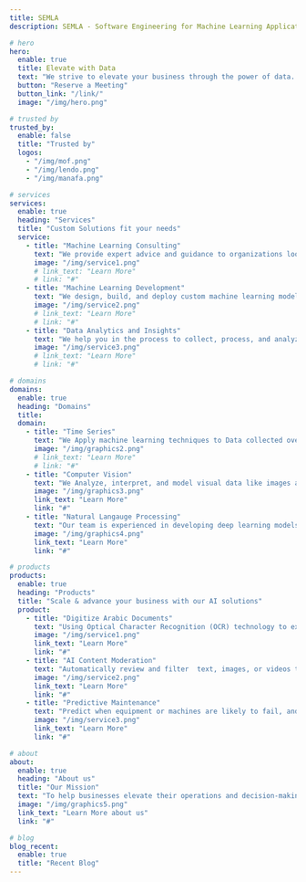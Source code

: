 ```yaml
---
title: SEMLA
description: SEMLA - Software Engineering for Machine Learning Applications

# hero
hero:
  enable: true
  title: Elevate with Data
  text: "We strive to elevate your business through the power of data. Join us on a journey to transform your organization and stay ahead of the curve."
  button: "Reserve a Meeting"
  button_link: "/link/"
  image: "/img/hero.png"

# trusted by
trusted_by:
  enable: false
  title: "Trusted by"
  logos:
    - "/img/mof.png"
    - "/img/lendo.png"
    - "/img/manafa.png"

# services
services:
  enable: true
  heading: "Services"
  title: "Custom Solutions fit your needs"
  service:
    - title: "Machine Learning Consulting"
      text: "We provide expert advice and guidance to organizations looking to leverage the power of artificial intelligence and machine learning to solve business problems and drive growth"
      image: "/img/service1.png"
      # link_text: "Learn More"
      # link: "#"
    - title: "Machine Learning Development"
      text: "We design, build, and deploy custom machine learning models and solutions to automate tasks and make data-driven decisions"
      image: "/img/service2.png"
      # link_text: "Learn More"
      # link: "#"
    - title: "Data Analytics and Insights"
      text: "We help you in the process to collect, process, and analyze data in order to gain valuable insights and make informed decisions."
      image: "/img/service3.png"
      # link_text: "Learn More"
      # link: "#"

# domains
domains:
  enable: true
  heading: "Domains"
  title:
  domain:
    - title: "Time Series"
      text: "We Apply machine learning techniques to Data collected over time or based on events, such as stock prices, temperature readings, purchases made by customers or website clicks, and even data arranged in a table format, makes it possible to make predictions, identify patterns and trends, and gain valuable insights into various real-world problems and systems."
      image: "/img/graphics2.png"
      # link_text: "Learn More"
      # link: "#"
    - title: "Computer Vision"
      text: "We Analyze, interpret, and model visual data like images and videos to perform tasks such as object recognition, image classification, object detection, semantic segmentation, and others. With the advancements in deep learning and convolutional neural networks, the accuracy and performance of machine learning for computer vision have significantly improved, making it a valuable tool for various industries."
      image: "/img/graphics3.png"
      link_text: "Learn More"
      link: "#"
    - title: "Natural Langauge Processing"
      text: "Our team is experienced in developing deep learning models for a wide range of NLP applications, including speech recognition, text classification, sentiment analysis, named entity recognition, text generation, dialogue systems, and question-answering systems. With our domain expertise, companies can improve customer engagement, automate customer support, personalize marketing campaigns, and perform advanced language-based analysis."
      image: "/img/graphics4.png"
      link_text: "Learn More"
      link: "#"

# products
products:
  enable: true
  heading: "Products"
  title: "Scale & advance your business with our AI solutions"
  product:
    - title: "Digitize Arabic Documents"
      text: "Using Optical Character Recognition (OCR) technology to extract the text from images and convert it into editable text format. This can help organizations to better manage their information, reduce paper waste, and improve overall efficiency"
      image: "/img/service1.png"
      link_text: "Learn More"
      link: "#"
    - title: "AI Content Moderation"
      text: "Automatically review and filter  text, images, or videos to ensure it aligns with defined standards and policies, promoting a safe and positive user experience."
      image: "/img/service2.png"
      link_text: "Learn More"
      link: "#"
    - title: "Predictive Maintenance"
      text: "Predict when equipment or machines are likely to fail, and to schedule maintenance tasks before those failures occur. The goal of predictive maintenance is to reduce downtime, minimize equipment damage, and lower maintenance costs."
      image: "/img/service3.png"
      link_text: "Learn More"
      link: "#"

# about
about:
  enable: true
  heading: "About us"
  title: "Our Mission"
  text: "To help businesses elevate their operations and decision-making with the use of data analytics and machine learning techniques."
  image: "/img/graphics5.png"
  link_text: "Learn More about us"
  link: "#"

# blog
blog_recent:
  enable: true
  title: "Recent Blog"
---
```

